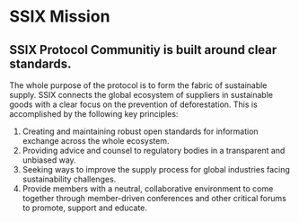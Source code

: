 # SSIX Mission

## SSIX Protocol Communitiy is built around clear standards.

The whole purpose of the protocol is to form the fabric of sustainable supply. SSIX connects the global ecosystem of suppliers in sustainable goods with a clear focus on the prevention of deforestation. This is accomplished by the following key principles:

1. Creating and maintaining robust open standards for information exchange across the whole ecosystem.
2. Providing advice and counsel to regulatory bodies in a transparent and unbiased way.
3. Seeking ways to improve the supply process for global industries facing sustainability challenges.
4. Provide members with a neutral, collaborative environment to come together through member-driven conferences and other critical forums to promote, support and educate. 

